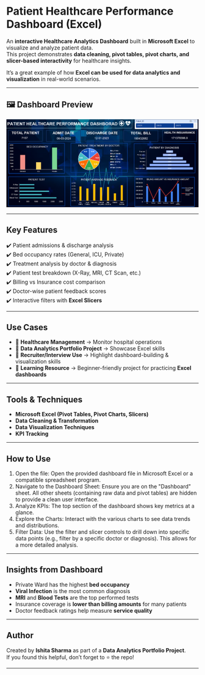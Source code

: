 # Patient Healthcare Performance Dashboard (Excel)

An **interactive Healthcare Analytics Dashboard** built in **Microsoft Excel** to visualize and analyze patient data.  
This project demonstrates **data cleaning, pivot tables, pivot charts, and slicer-based interactivity** for healthcare insights.  

It’s a great example of how **Excel can be used for data analytics and visualization** in real-world scenarios.

---

## 🖼 Dashboard Preview
![Dashboard Screenshot](Dashboard.png)

---

##  Key Features
✔️ Patient admissions & discharge analysis  
✔️ Bed occupancy rates (General, ICU, Private)  
✔️ Treatment analysis by doctor & diagnosis  
✔️ Patient test breakdown (X-Ray, MRI, CT Scan, etc.)  
✔️ Billing vs Insurance cost comparison  
✔️ Doctor-wise patient feedback scores  
✔️ Interactive filters with **Excel Slicers**  

---

##  Use Cases
- 📌 **Healthcare Management** → Monitor hospital operations  
- 📌 **Data Analytics Portfolio Project** → Showcase Excel skills  
- 📌 **Recruiter/Interview Use** → Highlight dashboard-building & visualization skills  
- 📌 **Learning Resource** → Beginner-friendly project for practicing **Excel dashboards**  

---

##  Tools & Techniques
- **Microsoft Excel (Pivot Tables, Pivot Charts, Slicers)**  
- **Data Cleaning & Transformation**  
- **Data Visualization Techniques**  
- **KPI Tracking**  

---

##  How to Use
1. Open the file: Open the provided dashboard file in Microsoft Excel or a compatible spreadsheet program.
2. Navigate to the Dashboard Sheet: Ensure you are on the "Dashboard" sheet. All other sheets (containing raw data and pivot tables) are hidden to provide a clean user interface.
3. Analyze KPIs: The top section of the dashboard shows key metrics at a glance.
4. Explore the Charts: Interact with the various charts to see data trends and distributions.
5. Filter Data: Use the filter and slicer controls to drill down into specific data points (e.g., filter by a specific doctor or diagnosis). This allows for a more detailed analysis.
  
---

## Insights from Dashboard
- Private Ward has the highest **bed occupancy**  
- **Viral Infection** is the most common diagnosis  
- **MRI** and **Blood Tests** are the top performed tests  
- Insurance coverage is **lower than billing amounts** for many patients  
- Doctor feedback ratings help measure **service quality**  

---

##  Author
Created by **Ishita Sharma** as part of a **Data Analytics Portfolio Project**.  
If you found this helpful, don’t forget to ⭐ the repo!  

---
